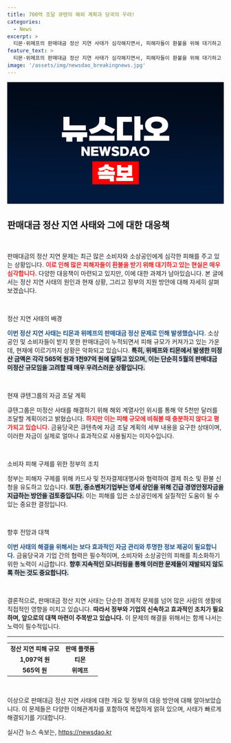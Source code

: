 ```yaml
---
title: 700억 조달 큐텐의 해외 계획과 당국의 우려!
categories:
  - News
excerpt: >
  티몬·위메프의 판매대금 정산 지연 사태가 심각해지면서, 피해자들이 환불을 위해 대기하고 있습니다. 큐텐그룹은 700억 원 조달 계획을 세우고 있지만, 피해 규모는 이미 수천억 원에 달해 우려를 낳고 있습니다. 정부는 긴급 지원 방안을 검토 중입니다.
feature_text: >
  티몬·위메프의 판매대금 정산 지연 사태가 심각해지면서, 피해자들이 환불을 위해 대기하고 있습니다. 큐텐그룹은 700억 원 조달 계획을 세우고 있지만, 피해 규모는 이미 수천억 원에 달해 우려를 낳고 있습니다. 정부는 긴급 지원 방안을 검토 중입니다.
image: '/assets/img/newsdao_breakingnews.jpg'
---
```


<p><img src="/assets/img/newsdao_breakingnews.jpg" alt="koreaapp 속보" /></p>

<h2 data-ke-size="size26">판매대금 정산 지연 사태와 그에 대한 대응책</h2>

<p data-ke-size="size16">&nbsp;</p>

<p>판매대금의 정산 지연 문제는 최근 많은 소비자와 소상공인에게 심각한 피해를 주고 있는 상황입니다. <b><span style="color: #ee2323;">이로 인해 많은 피해자들이 환불을 받기 위해 대기하고 있는 현실은 매우 심각합니다.</span></b> 다양한 대응책이 마련되고 있지만, 이에 대한 과제가 남아있습니다. 본 글에서는 정산 지연 사태의 원인과 현재 상황, 그리고 정부의 지원 방안에 대해 자세히 살펴보겠습니다.</p>

<p data-ke-size="size16">&nbsp;</p>

<p>정산 지연 사태의 배경</p>

<p><b><span style="color: #1a5490;">이번 정산 지연 사태는 티몬과 위메프의 판매대금 정산 문제로 인해 발생했습니다.</span></b> 소상공인 및 소비자들이 받지 못한 판매대금이 누적되면서 피해 규모가 커져가고 있는 가운데, 현재에 이르기까지 상황은 악화되고 있습니다. <b><span style="background-color: #21538527;">특히, 위메프와 티몬에서 발생한 미정산 금액은 각각 565억 원과 1천97억 원에 달하고 있으며, 이는 단순히 5월의 판매대금 미정산 규모임을 고려할 때 매우 우려스러운 상황입니다.</span></b></p>

<p data-ke-size="size16">&nbsp;</p>

<p>현재 큐텐그룹의 자금 조달 계획</p>

<p>큐텐그룹은 미정산 사태를 해결하기 위해 해외 계열사인 위시를 통해 약 5천만 달러를 조달할 계획이라고 밝혔습니다. <b><span style="color: #ee2323;">하지만 이는 피해 규모에 비춰볼 때 충분하지 않다고 평가되고 있습니다.</span></b> 금융당국은 큐텐측에 자금 조달 계획의 세부 내용을 요구한 상태이며, 이러한 자금이 실제로 얼마나 효과적으로 사용될지는 미지수입니다.</p>

<p data-ke-size="size16">&nbsp;</p>

<p>소비자 피해 구제를 위한 정부의 조치</p>

<p>정부는 피해자 구제를 위해 카드사 및 전자결제대행사와 협력하여 결제 취소 및 환불 신청을 유도하고 있습니다. <b><span style="background-color: #21538527;">또한, 중소벤처기업부는 영세 상인을 위해 긴급 경영안정자금을 지급하는 방안을 검토중입니다.</span></b> 이는 피해를 입은 소상공인에게 실질적인 도움이 될 수 있는 중요한 결정입니다.</p>

<p data-ke-size="size16">&nbsp;</p>

<p>향후 전망과 대책</p>

<p><b><span style="color: #1a5490;">이번 사태의 해결을 위해서는 보다 효과적인 자금 관리와 투명한 정보 제공이 필요합니다.</span></b> 금융당국과 기업 간의 협력은 필수적이며, 소비자와 소상공인의 피해를 최소화하기 위한 노력이 시급합니다. <b><span style="background-color: #21538527;">향후 지속적인 모니터링을 통해 이러한 문제들이 재발되지 않도록 하는 것도 중요합니다.</span></b></p>

<p data-ke-size="size16">&nbsp;</p>

<p>결론적으로, 판매대금 정산 지연 사태는 단순한 경제적 문제를 넘어 많은 사람의 생활에 직접적인 영향을 미치고 있습니다. <b><span style="ee2323;">따라서 정부와 기업의 신속하고 효과적인 조치가 필요하며, 앞으로의 대책 마련이 주목받고 있습니다.</span></b> 이 문제의 해결을 위해서는 함께 나서는 노력이 필수적입니다.</p>

<hr />

<table style="width: 100%; border-collapse: collapse;">
    <tr>
        <td style="text-align: center; height: 17px;"><b>정산 지연 피해 규모</b></td>
        <td style="text-align: center; height: 17px;"><b>판매 플랫폼</b></td>
    </tr>
    <tr>
        <td style="text-align: center; height: 17px;"><b>1,097억 원</b></td>
        <td style="text-align: center; height: 17px;"><b>티몬</b></td>
    </tr>
    <tr>
        <td style="text-align: center; height: 17px;"><b>565억 원</b></td>
        <td style="text-align: center; height: 17px;"><b>위메프</b></td>
    </tr>
</table> 

<p data-ke-size="size16">&nbsp;</p> 

<p>이상으로 판매대금 정산 지연 사태에 대한 개요 및 정부의 대응 방안에 대해 알아보았습니다. 이 문제들은 다양한 이해관계자를 포함하여 복잡하게 얽혀 있으며, 사태가 빠르게 해결되기를 기대합니다.</p>
실시간 뉴스 속보는, <a href="https://newsdao.kr" rel="dofollow">https://newsdao.kr</a>


